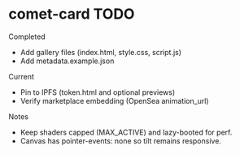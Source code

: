 # comet-card TODO

Completed
- Add gallery files (index.html, style.css, script.js)
- Add metadata.example.json

Current
- Pin to IPFS (token.html and optional previews)
- Verify marketplace embedding (OpenSea animation_url)

Notes
- Keep shaders capped (MAX_ACTIVE) and lazy-booted for perf.
- Canvas has pointer-events: none so tilt remains responsive.
